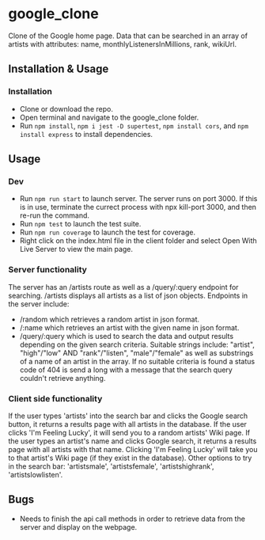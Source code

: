 # google_clone
Clone of the Google home page. Data that can be searched in an array of artists with attributes: name, monthlyListenersInMillions, rank, wikiUrl.

## Installation & Usage
### Installation
* Clone or download the repo.
* Open terminal and navigate to the google_clone folder.
* Run `npm install`, `npm i jest -D supertest`, `npm install cors`, and `npm install express` to install dependencies.

## Usage
### Dev
* Run `npm run start` to launch server. The server runs on port 3000. If this is in use, terminate the currect process with npx kill-port 3000, and then re-run the command.
* Run `npm test` to launch the test suite.
* Run `npm run coverage` to launch the test for coverage.
* Right click on the index.html file in the client folder and select Open With Live Server to view the main page.
### Server functionality
The server has an /artists route as well as a /query/:query endpoint for searching. /artists displays all artists as a list of json objects. Endpoints in the server include:
* /random which retrieves a random artist in json format.
* /:name which retrieves an artist with the given name in json format.
* /query/:query which is used to search the data and output results depending on the given search criteria. Suitable strings include: "artist", "high"/"low" AND "rank"/"listen", "male"/"female" as well as substrings of a name of an artist in the array. If no suitable criteria is found a status code of 404 is send a long with a message that the search query couldn't retrieve anything.
### Client side functionality
If the user types 'artists' into the search bar and clicks the Google search button, it returns a results page with all artists in the database. If the user clicks 'I'm Feeling Lucky', it will send you to a random artists' Wiki page.
If the user types an artist's name and clicks Google search, it returns a results page with all artists with that name. Clicking 'I'm Feeling Lucky' will take you to that artist's Wiki page (if they exist in the database).
Other options to try in the search bar: 'artistsmale', 'artistsfemale', 'artistshighrank', 'artistslowlisten'.
## Bugs
* Needs to finish the api call methods in order to retrieve data from the server and display on the webpage.
